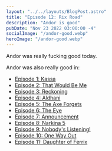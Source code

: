 ```yaml
---
layout: "../../layouts/BlogPost.astro"
title: "Episode 12: Rix Road"
description: "Andor is good"
pubDate: "Nov 23 2022 03:00:00 -4"
socialImage: "/andor-good.webp"
heroImage: "/andor-good.webp"
---
```


Andor was really fucking good today. 


Andor was also really good in:

- [Episode 1: Kassa](https://www.is-andor-good.com/episodes/kassa)
- [Episode 2: That Would Be Me](https://www.is-andor-good.com/episodes/that-would-be-me)
- [Episode 3: Reckoning](https://www.is-andor-good.com/episodes/reckoning)
- [Episode 4: Aldhani](https://www.is-andor-good.com/episodes/aldhani)
- [Episode 5: The Axe Forgets](https://www.is-andor-good.com/episodes/the-axe-forgets)
- [Episode 6: The Eye](https://www.is-andor-good.com/episodes/the-eye)
- [Episode 7: Announcement](https://www.is-andor-good.com/episodes/announcement)
- [Episode 8: Narkina 5](https://www.is-andor-good.com/episodes/narkina-5)
- [Episode 9: Nobody's Listening!](https://www.is-andor-good.com/episodes/nobodys-listening)
- [Episode 10: One Way Out](https://www.is-andor-good.com/episodes/one-way-out)
- [Episode 11: Daughter of Ferrix](https://www.is-andor-good.com/episodes/daughter-of-ferrix)